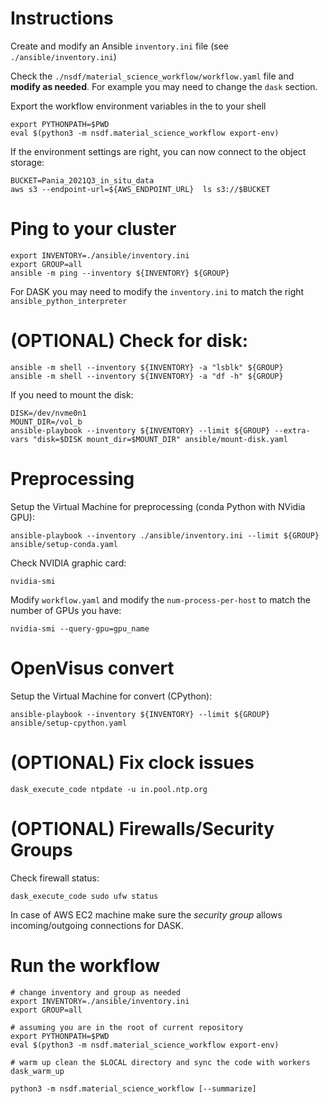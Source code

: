 # Instructions

Create and modify an Ansible `inventory.ini` file (see `./ansible/inventory.ini`)


Check the `./nsdf/material_science_workflow/workflow.yaml` file and **modify as needed**. 
For example you may need to change the `dask` section.

Export the workflow environment variables in the to your shell

```
export PYTHONPATH=$PWD
eval $(python3 -m nsdf.material_science_workflow export-env)
```

If the environment settings are right, you can now connect to the object storage:

```
BUCKET=Pania_2021Q3_in_situ_data
aws s3 --endpoint-url=${AWS_ENDPOINT_URL}  ls s3://$BUCKET
```

# Ping to your cluster

```
export INVENTORY=./ansible/inventory.ini
export GROUP=all
ansible -m ping --inventory ${INVENTORY} ${GROUP}
```

For DASK you may need to modify the `inventory.ini` to match the right `ansible_python_interpreter`

# (OPTIONAL) Check for disk:

```
ansible -m shell --inventory ${INVENTORY} -a "lsblk" ${GROUP}
ansible -m shell --inventory ${INVENTORY} -a "df -h" ${GROUP}
```

If you need to mount the disk:

```
DISK=/dev/nvme0n1 
MOUNT_DIR=/vol_b 
ansible-playbook --inventory ${INVENTORY} --limit ${GROUP} --extra-vars "disk=$DISK mount_dir=$MOUNT_DIR" ansible/mount-disk.yaml
```

# Preprocessing 


Setup the Virtual Machine for preprocessing (conda Python with NVidia GPU):

```
ansible-playbook --inventory ./ansible/inventory.ini --limit ${GROUP}  ansible/setup-conda.yaml

```

Check NVIDIA graphic card:

```
nvidia-smi
```

Modify `workflow.yaml` and modify the `num-process-per-host` to match the number of GPUs you have:


```
nvidia-smi --query-gpu=gpu_name
```


# OpenVisus convert


Setup the Virtual Machine for convert (CPython):

```
ansible-playbook --inventory ${INVENTORY} --limit ${GROUP}  ansible/setup-cpython.yaml
```


# (OPTIONAL) Fix clock issues 

```
dask_execute_code ntpdate -u in.pool.ntp.org
```

# (OPTIONAL) Firewalls/Security Groups

Check firewall status:

```
dask_execute_code sudo ufw status
```

In case of AWS EC2 machine make sure the *security group* allows incoming/outgoing connections for DASK.


# Run the workflow

```
# change inventory and group as needed
export INVENTORY=./ansible/inventory.ini
export GROUP=all

# assuming you are in the root of current repository
export PYTHONPATH=$PWD
eval $(python3 -m nsdf.material_science_workflow export-env)

# warm up clean the $LOCAL directory and sync the code with workers
dask_warm_up

python3 -m nsdf.material_science_workflow [--summarize] 
```

